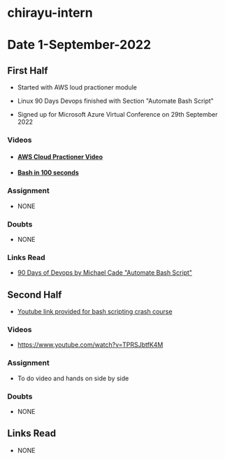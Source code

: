 # chirayu-intern

# Date 1-September-2022

## First Half
- Started with AWS loud practioner module

- Linux 90 Days Devops finished with Section "Automate Bash Script"

- Signed up for Microsoft Azure Virtual Conference on 29th September 2022
### Videos
- #### [AWS Cloud Practioner Video](https://explore.skillbuilder.aws/learn/course/134/play/31418/aws-cloud-practitioner-essentials-all-modules)

- #### [Bash in 100 seconds](https://www.youtube.com/watch?v=I4EWvMFj37g) 

### Assignment

- NONE

### Doubts

- NONE

### Links Read
- [90 Days of Devops by Michael Cade "Automate Bash Script"](https://github.com/MichaelCade/90DaysOfDevOps/blob/main/Days/day19.md)



## Second Half
- [Youtube link provided for bash scripting crash course](https://www.youtube.com/watch?v=TPRSJbtfK4M)

### Videos
- https://www.youtube.com/watch?v=TPRSJbtfK4M


### Assignment

- To do video and hands on side by side 

### Doubts

- NONE

## Links Read

- NONE























